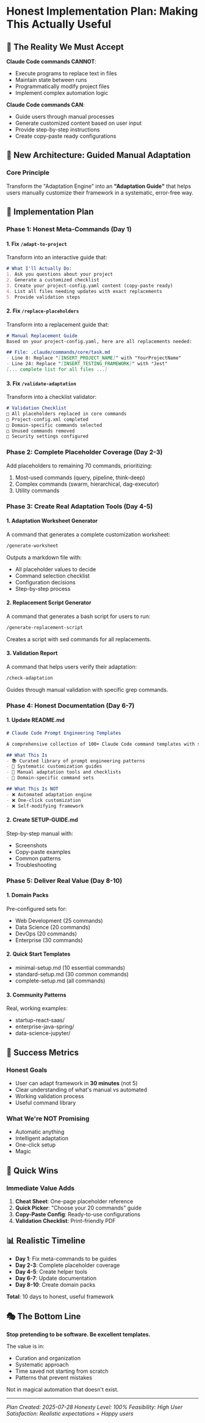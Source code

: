 # Honest Implementation Plan: Making This Actually Useful

## 🎯 The Reality We Must Accept

**Claude Code commands CANNOT**:
- Execute programs to replace text in files
- Maintain state between runs
- Programmatically modify project files
- Implement complex automation logic

**Claude Code commands CAN**:
- Guide users through manual processes
- Generate customized content based on user input
- Provide step-by-step instructions
- Create copy-paste ready configurations

## 📐 New Architecture: Guided Manual Adaptation

### Core Principle
Transform the "Adaptation Engine" into an **"Adaptation Guide"** that helps users manually customize their framework in a systematic, error-free way.

## 🔧 Implementation Plan

### Phase 1: Honest Meta-Commands (Day 1)

#### 1. Fix `/adapt-to-project`
Transform into an interactive guide that:
```markdown
# What I'll Actually Do:
1. Ask you questions about your project
2. Generate a customized checklist
3. Create your project-config.yaml content (copy-paste ready)
4. List all files needing updates with exact replacements
5. Provide validation steps
```

#### 2. Fix `/replace-placeholders`
Transform into a replacement guide that:
```markdown
# Manual Replacement Guide
Based on your project-config.yaml, here are all replacements needed:

## File: .claude/commands/core/task.md
- Line 8: Replace "[INSERT_PROJECT_NAME]" with "YourProjectName"
- Line 24: Replace "[INSERT_TESTING_FRAMEWORK]" with "Jest"
[... complete list for all files ...]
```

#### 3. Fix `/validate-adaptation`
Transform into a checklist validator:
```markdown
# Validation Checklist
□ All placeholders replaced in core commands
□ Project-config.xml completed
□ Domain-specific commands selected
□ Unused commands removed
□ Security settings configured
```

### Phase 2: Complete Placeholder Coverage (Day 2-3)

Add placeholders to remaining 70 commands, prioritizing:
1. Most-used commands (query, pipeline, think-deep)
2. Complex commands (swarm, hierarchical, dag-executor)
3. Utility commands

### Phase 3: Create Real Adaptation Tools (Day 4-5)

#### 1. Adaptation Worksheet Generator
A command that generates a complete customization worksheet:
```markdown
/generate-worksheet
```
Outputs a markdown file with:
- All placeholder values to decide
- Command selection checklist
- Configuration decisions
- Step-by-step process

#### 2. Replacement Script Generator
A command that generates a bash script for users to run:
```markdown
/generate-replacement-script
```
Creates a script with sed commands for all replacements.

#### 3. Validation Report
A command that helps users verify their adaptation:
```markdown
/check-adaptation
```
Guides through manual validation with specific grep commands.

### Phase 4: Honest Documentation (Day 6-7)

#### 1. Update README.md
```markdown
# Claude Code Prompt Engineering Templates

A comprehensive collection of 100+ Claude Code command templates with systematic customization guides.

## What This Is
- 📚 Curated library of prompt engineering patterns
- 📝 Systematic customization guides
- 🔧 Manual adaptation tools and checklists
- 🎯 Domain-specific command sets

## What This Is NOT
- ❌ Automated adaptation engine
- ❌ One-click customization
- ❌ Self-modifying framework
```

#### 2. Create SETUP-GUIDE.md
Step-by-step manual with:
- Screenshots
- Copy-paste examples
- Common patterns
- Troubleshooting

### Phase 5: Deliver Real Value (Day 8-10)

#### 1. Domain Packs
Pre-configured sets for:
- Web Development (25 commands)
- Data Science (20 commands)
- DevOps (20 commands)
- Enterprise (30 commands)

#### 2. Quick Start Templates
- minimal-setup.md (10 essential commands)
- standard-setup.md (30 common commands)
- complete-setup.md (all commands)

#### 3. Community Patterns
Real, working examples:
- startup-react-saas/
- enterprise-java-spring/
- data-science-jupyter/

## 🎯 Success Metrics

### Honest Goals
- User can adapt framework in **30 minutes** (not 5)
- Clear understanding of what's manual vs automated
- Working validation process
- Useful command library

### What We're NOT Promising
- Automatic anything
- Intelligent adaptation
- One-click setup
- Magic

## 🚀 Quick Wins

### Immediate Value Adds
1. **Cheat Sheet**: One-page placeholder reference
2. **Quick Picker**: "Choose your 20 commands" guide
3. **Copy-Paste Config**: Ready-to-use configurations
4. **Validation Checklist**: Print-friendly PDF

## 📊 Realistic Timeline

- **Day 1**: Fix meta-commands to be guides
- **Day 2-3**: Complete placeholder coverage
- **Day 4-5**: Create helper tools
- **Day 6-7**: Update documentation
- **Day 8-10**: Create domain packs

**Total**: 10 days to honest, useful framework

## 🎭 The Bottom Line

**Stop pretending to be software. Be excellent templates.**

The value is in:
- Curation and organization
- Systematic approach
- Time saved not starting from scratch
- Patterns that prevent mistakes

Not in magical automation that doesn't exist.

---
*Plan Created: 2025-07-28*
*Honesty Level: 100%*
*Feasibility: High*
*User Satisfaction: Realistic expectations = Happy users*